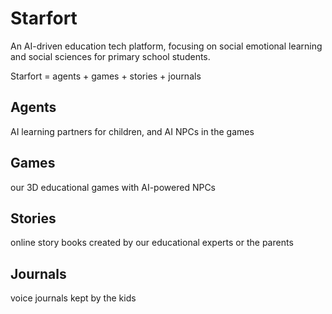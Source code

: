 # Starfort

An AI-driven education tech platform, focusing on social emotional learning and social sciences for primary school students.

Starfort = agents + games + stories + journals


## Agents

AI learning partners for children, and AI NPCs in the games

## Games

our 3D educational games with AI-powered NPCs

## Stories

online story books created by our educational experts or the parents

## Journals

voice journals kept by the kids




